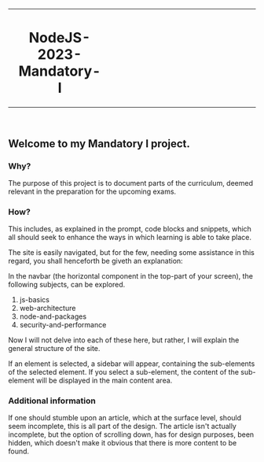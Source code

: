 <table width="100%" cellspacing="0" cellpadding="0" border="0">
  <tbody width="100">
    <tr>
      <td valign="top">
        <img src="public/assets/images/learning-logo.png" width="80" />
      </td>
      <td valign="middle" align="center">
        <h1>NodeJS-2023-Mandatory-I</h1>
      </td>
      <td width="100%" valign="top">
        &#x200B;
      </td>
    </tr>
  </tbody>
</table>
<br>


## Welcome to my Mandatory I project.

### Why?
The purpose of this project is to document parts of the curriculum, deemed relevant in the preparation for the upcoming exams.

### How?
This includes, as explained in the prompt, code blocks and snippets, which all should seek to enhance the ways in which learning is able to take place.

The site is easily navigated, but for the few, needing some assistance in this regard, you shall henceforth be giveth an explanation:

In the navbar (the horizontal component in the top-part of your screen), the following subjects, can be explored.

1. js-basics
2. web-architecture
3. node-and-packages
4. security-and-performance

Now I will not delve into each of these here, but rather, I will explain the general structure of the site.

If an element is selected, a sidebar will appear, containing the sub-elements of the selected element. If you select a sub-element, the content of the sub-element will be displayed in the main content area.

### Additional information
If one should stumble upon an article, which at the surface level, should seem incomplete, this is all part of the design.
The article isn't actually incomplete, but the option of scrolling down, has for design purposes, been hidden, which doesn't make it obvious that there is more content to be found.